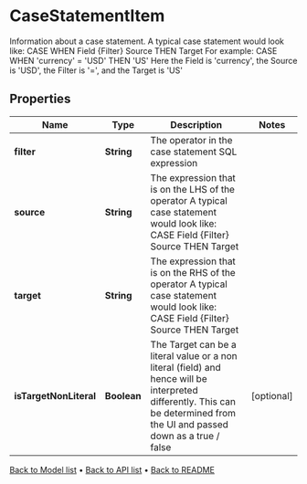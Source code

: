 

# CaseStatementItem

Information about a case statement. A typical case statement would look like: CASE WHEN Field {Filter} Source THEN Target For example: CASE WHEN 'currency' = 'USD' THEN 'US' Here the Field is 'currency', the Source is 'USD', the Filter is '=', and the Target is 'US'

## Properties

| Name | Type | Description | Notes |
|------------ | ------------- | ------------- | -------------|
|**filter** | **String** | The operator in the case statement SQL expression |  |
|**source** | **String** | The expression that is on the LHS of the operator A typical case statement would look like: CASE Field {Filter} Source THEN Target |  |
|**target** | **String** | The expression that is on the RHS of the operator A typical case statement would look like: CASE Field {Filter} Source THEN Target |  |
|**isTargetNonLiteral** | **Boolean** | The Target can be a literal value or a non literal (field) and hence will be interpreted differently. This can be determined from the UI and passed down as a true / false |  [optional] |



[Back to Model list](../README.md#documentation-for-models) &#8226; [Back to API list](../README.md#documentation-for-api-endpoints) &#8226; [Back to README](../README.md)


